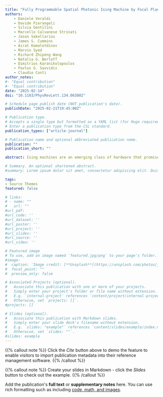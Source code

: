 ```yaml
---
title: "Fully Programmable Spatial Photonic Ising Machine by Focal Plane Division"
authors:
    - Daniele Veraldi
    - Davide Pierangeli
    - Silvia Gentilini
    - Marcello Calvanese Strinati
    - Jason Sakellariou
    - James S. Cummins
    - Airat Kamaletdinov
    - Marvin Syed
    - Richard Zhipeng Wang
    - Natalia G. Berloff
    - Dimitrios Karanikolopoulos
    - Pavlos G. Savvidis
    - Claudio Conti
author_notes:
#- "Equal contribution"
#- "Equal contribution"
date: "2025-02-14"
doi: "10.1103/PhysRevLett.134.063802"

# Schedule page publish date (NOT publication's date).
publishDate: "2025-02-21T19:45:00Z"

# Publication type.
# Accepts a single type but formatted as a YAML list (for Hugo requirements).
# Enter a publication type from the CSL standard.
publication_types: ["article-journal"]

# Publication name and optional abbreviated publication name.
publication: ""
publication_short: ""

abstract: Ising machines are an emerging class of hardware that promises ultrafast and energy-efficient solutions to NP-hard combinatorial optimization problems. Spatial photonic Ising machines (SPIMs) exploit optical computing in free space to accelerate the computation, showcasing parallelism, scalability, and low power consumption. However, current SPIMs can implement only a restricted class of problems. This partial programmability is a critical limitation that hampers their benchmark. Achieving full programmability of the device while preserving its scalability is an open challenge. Here, we report a fully programmable SPIM achieved through a novel operation method based on the division of the focal plane. In our scheme, a general Ising problem is decomposed into a set of Mattis Hamiltonians, whose energies are simultaneously computed optically by measuring the intensity on different regions of the camera sensor. Exploiting this concept, we experimentally demonstrate the computation with high success probability of ground-state solutions of up to 32-spin Ising models on unweighted maximum cut graphs with and without ferromagnetic bias. Simulations of the hardware prove a favorable scaling of the accuracy with the number of spin. Our fully programmable SPIM enables the implementation of many quadratic unconstrained binary optimization problems, further establishing SPIMs as a leading paradigm in non–von Neumann hardware. 

# Summary. An optional shortened abstract.
#summary: Lorem ipsum dolor sit amet, consectetur adipiscing elit. Duis posuere tellus ac convallis placerat. Proin tincidunt magna sed ex sollicitudin condimentum.

tags:
- Source Themes
featured: false

# links:
# - name: ""
#   url: ""
#url_pdf: 
#url_code: ''
#url_dataset: ''
#url_poster: ''
#url_project: ''
#url_slides: ''
#url_source: ''
#url_video: ''

# Featured image
# To use, add an image named `featured.jpg/png` to your page's folder. 
#image:
#  caption: 'Image credit: [**Unsplash**](https://unsplash.com/photos/jdD8gXaTZsc)'
#  focal_point: ""
#  preview_only: false

# Associated Projects (optional).
#   Associate this publication with one or more of your projects.
#   Simply enter your project's folder or file name without extension.
#   E.g. `internal-project` references `content/project/internal-project/index.md`.
#   Otherwise, set `projects: []`.
#projects: []

# Slides (optional).
#   Associate this publication with Markdown slides.
#   Simply enter your slide deck's filename without extension.
#   E.g. `slides: "example"` references `content/slides/example/index.md`.
#   Otherwise, set `slides: ""`.
#slides: example
---
```


{{% callout note %}}
Click the *Cite* button above to demo the feature to enable visitors to import publication metadata into their reference management software.
{{% /callout %}}

{{% callout note %}}
Create your slides in Markdown - click the *Slides* button to check out the example.
{{% /callout %}}

Add the publication's **full text** or **supplementary notes** here. You can use rich formatting such as including [code, math, and images](https://docs.hugoblox.com/content/writing-markdown-latex/).
